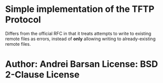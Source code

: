 Simple implementation of the TFTP Protocol
==========================================

Differs from the official RFC in that it treats attempts to write to existing remote files as errors, instead of **only** allowing writing to already-existing remote files.

Author: Andrei Barsan
License: BSD 2-Clause License
==========================================
